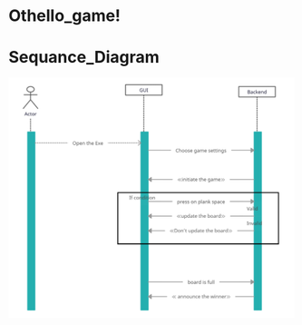# Othello_game!

# Sequance_Diagram
<img src="https://github.com/KareemNader/Othello_game/blob/main/Untitled%20Workspace.jpg" alt="image preview">
